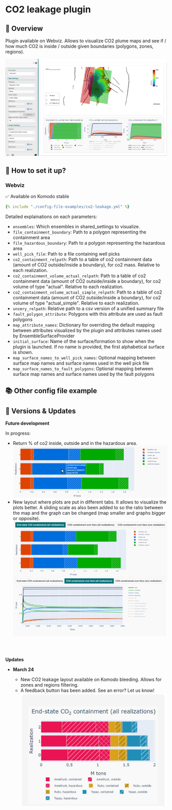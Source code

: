 # CO2 leakage plugin

## 🎯 Overview

Plugin available on Webviz. Allows to visualize CO2 plume maps and see if / how much CO2 is inside / outside given boundaries (polygons, zones, regions).

![image ><](./img/co2-leakage3.png)

## 📝 How to set it up?

### Webviz

✅ Available on Komodo stable

~~~ yaml title="Input to Webviz config file to use CO2 Leakage plugin"
{% include "./config-file-examples/co2-leakage.yml" %}
~~~

Detailed explainations on each parameters:

- `ensembles`: Which ensembles in shared_settings to visualize.
- `file_containment_boundary`: Path to a polygon representing the containment area
- `file_hazardous_boundary`: Path to a polygon representing the hazardous area
- `well_pick_file`: Path to a file containing well picks
- `co2_containment_relpath`: Path to a table of co2 containment data (amount of CO2 outside/inside a boundary), for co2 mass. Relative to each realization.
- `co2_containment_volume_actual_relpath`: Path to a table of co2 containment data (amount of CO2 outside/inside a boundary), for co2 volume of type "actual". Relative to each realization.
- `co2_containment_volume_actual_simple_relpath`: Path to a table of co2 containment data (amount of CO2 outside/inside a boundary), for co2 volume of type "actual_simple". Relative to each realization.
- `unsmry_relpath`: Relative path to a csv version of a unified summary file
- `fault_polygon_attribute`: Polygons with this attribute are used as fault polygons
- `map_attribute_names`: Dictionary for overriding the default mapping between attributes visualized by the plugin and attributes names used by EnsembleSurfaceProvider
- `initial_surface`: Name of the surface/formation to show when the plugin is launched. If no name is provided, the first alphabetical surface is shown.
- `map_surface_names_to_well_pick_names`: Optional mapping between surface map names and surface names used in the well pick file
- `map_surface_names_to_fault_polygons`: Optional mapping between surface map names and surface names used by the fault polygons



## 📚 Other config file example


## 🔧 Versions & Updates

**Future development**

In progress:

- Return % of co2 inside, outside and in the hazardous area.
![image ><](./img/co2leakage-percentages.jpg)
- New layout where plots are put in different tabs. It allows to visualize the plots better. A sliding scale as also been added to so the ratio between the map and the graph can be changed (map smaller and graphs bigger or opposite). 
![image ><](./img/co2leakage-tabs.jpg)

<br />
<br />

**Updates**

- **March 24**
    
    - New CO2 leakage  layout available on Komodo bleeding. Allows for zones and regions filtering. 
    - A feedback button has been added. See an error? Let us know!
![image ><](./img/regions-zones-option.png)

